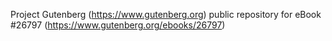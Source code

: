 Project Gutenberg (https://www.gutenberg.org) public repository for eBook #26797 (https://www.gutenberg.org/ebooks/26797)
